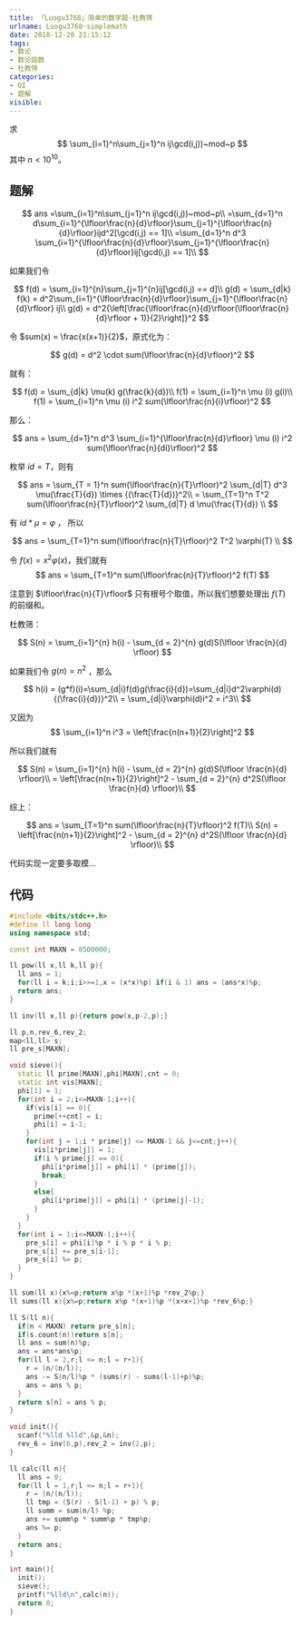 ```yaml
---
title: 「Luogu3768」简单的数学题-杜教筛
urlname: Luogu3768-simplemath
date: 2018-12-20 21:15:12
tags:
- 数论
- 数论函数
- 杜教筛
categories: 
- OI
- 题解
visible:
---
```


求
$$
\sum_{i=1}^n\sum_{j=1}^n ij\gcd(i,j))~mod~p
$$
其中 $n < 10^{10}$。

<!-- more -->


## 题解

$$
ans =\sum_{i=1}^n\sum_{j=1}^n ij\gcd(i,j))~mod~p\\
=\sum_{d=1}^n d\sum_{i=1}^{\lfloor\frac{n}{d}\rfloor}\sum_{j=1}^{\lfloor\frac{n}{d}\rfloor}ijd^2[\gcd(i,j) == 1]\\
=\sum_{d=1}^n d^3 \sum_{i=1}^{\lfloor\frac{n}{d}\rfloor}\sum_{j=1}^{\lfloor\frac{n}{d}\rfloor}ij[\gcd(i,j) == 1]\\
$$

如果我们令

$$
f(d) = \sum_{i=1}^{n}\sum_{j=1}^{n}ij[\gcd(i,j) == d]\\
g(d) = \sum_{d|k} f(k) = d^2\sum_{i=1}^{\lfloor\frac{n}{d}\rfloor}\sum_{j=1}^{\lfloor\frac{n}{d}\rfloor} ij\\
g(d) = d^2{\left[\frac{\lfloor\frac{n}{d}\rfloor(\lfloor\frac{n}{d}\rfloor + 1)}{2}\right]}^2
$$

令 $sum(x) = \frac{x(x+1)}{2}$，原式化为：

$$
g(d) = d^2 \cdot sum(\lfloor\frac{n}{d}\rfloor)^2
$$

就有：

$$
f(d) = \sum_{d|k} \mu(k) g(\frac{k}{d})\\
f(1) = \sum_{i=1}^n \mu (i) g(i)\\
f(1) = \sum_{i=1}^n \mu (i) i^2 sum(\lfloor\frac{n}{i}\rfloor)^2
$$

那么：

$$
ans = \sum_{d=1}^n d^3 \sum_{i=1}^{\lfloor\frac{n}{d}\rfloor} \mu (i) i^2 sum(\lfloor\frac{n}{di}\rfloor)^2
$$

枚举 $id = T$，则有

$$
ans = \sum_{T = 1}^n sum(\lfloor\frac{n}{T}\rfloor)^2 \sum_{d|T} d^3 \mu(\frac{T}{d}) \times {(\frac{T}{d})}^2\\
= \sum_{T=1}^n T^2 sum(\lfloor\frac{n}{T}\rfloor)^2 \sum_{d|T} d \mu(\frac{T}{d}) \\
$$

有 $id*\mu = \varphi$ ， 所以

$$
ans = \sum_{T=1}^n sum(\lfloor\frac{n}{T}\rfloor)^2 T^2 \varphi(T) \\
$$

令 $f(x) = x^2 \varphi(x)$，我们就有
$$
ans = \sum_{T=1}^n sum(\lfloor\frac{n}{T}\rfloor)^2 f(T)
$$

注意到 $\lfloor\frac{n}{T}\rfloor$  只有根号个取值，所以我们想要处理出 $f(T)$ 的前缀和。


杜教筛：

$$
S(n) = \sum_{i=1}^{n} h(i) - \sum_{d = 2}^{n} g(d)S(\lfloor \frac{n}{d} \rfloor)
$$

如果我们令 $g(n) = n^2$ ，那么 

$$
h(i) = (g*f)(i)=\sum_{d|i}f(d)g(\frac{i}{d})=\sum_{d|i}d^2\varphi(d){(\frac{i}{d})}^2\\
= \sum_{d|i}\varphi(d)i^2 = i^3\\
$$

又因为 
$$
\sum_{i=1}^n i^3 = \left[\frac{n(n+1)}{2}\right]^2
$$

所以我们就有

$$
S(n) = \sum_{i=1}^{n} h(i) - \sum_{d = 2}^{n} g(d)S(\lfloor \frac{n}{d} \rfloor)\\
= \left[\frac{n(n+1)}{2}\right]^2 - \sum_{d = 2}^{n} d^2S(\lfloor \frac{n}{d} \rfloor)\\
$$


综上：

$$
ans = \sum_{T=1}^n sum(\lfloor\frac{n}{T}\rfloor)^2 f(T)\\
S(n) = \left[\frac{n(n+1)}{2}\right]^2 - \sum_{d = 2}^{n} d^2S(\lfloor \frac{n}{d} \rfloor)\\
$$


代码实现一定要多取模...

## 代码


```cpp
#include <bits/stdc++.h>
#define ll long long
using namespace std;

const int MAXN = 8500000;

ll pow(ll x,ll k,ll p){
  ll ans = 1;
  for(ll i = k;i;i>>=1,x = (x*x)%p) if(i & 1) ans = (ans*x)%p;
  return ans;
}

ll inv(ll x,ll p){return pow(x,p-2,p);}

ll p,n,rev_6,rev_2;
map<ll,ll> s;
ll pre_s[MAXN];

void sieve(){
  static ll prime[MAXN],phi[MAXN],cnt = 0;
  static int vis[MAXN];
  phi[1] = 1;
  for(int i = 2;i<=MAXN-1;i++){
    if(vis[i] == 0){
      prime[++cnt] = i;
      phi[i] = i-1;
    }
    for(int j = 1;i * prime[j] <= MAXN-1 && j<=cnt;j++){
      vis[i*prime[j]] = 1;
      if(i % prime[j] == 0){
        phi[i*prime[j]] = phi[i] * (prime[j]);
        break;
      }
      else{
        phi[i*prime[j]] = phi[i] * (prime[j]-1);
      }
    }
  }
  for(int i = 1;i<=MAXN-1;i++){
    pre_s[i] = phi[i]%p * i % p * i % p;
    pre_s[i] += pre_s[i-1];
    pre_s[i] %= p;
  }
}

ll sum(ll x){x%=p;return x%p *(x+1)%p *rev_2%p;}
ll sums(ll x){x%=p;return x%p *(x+1)%p *(x+x+1)%p *rev_6%p;}

ll S(ll n){
  if(n < MAXN) return pre_s[n];
  if(s.count(n))return s[n];
  ll ans = sum(n)%p;
  ans = ans*ans%p;
  for(ll l = 2,r;l <= n;l = r+1){
    r = (n/(n/l));
    ans -= S(n/l)%p * (sums(r) - sums(l-1)+p)%p;
    ans = ans % p;
  }
  return s[n] = ans % p;
}

void init(){
  scanf("%lld %lld",&p,&n);
  rev_6 = inv(6,p),rev_2 = inv(2,p);
}

ll calc(ll n){
  ll ans = 0;
  for(ll l = 1,r;l <= n;l = r+1){
    r = (n/(n/l));
    ll tmp = (S(r) - S(l-1) + p) % p;
    ll summ = sum(n/l) %p;
    ans += summ%p * summ%p * tmp%p;
    ans %= p;
  }
  return ans;
}

int main(){
  init();
  sieve();
  printf("%lld\n",calc(n));
  return 0;
}
```

